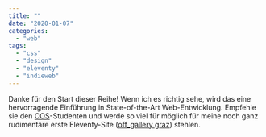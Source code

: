 ```yaml
---
title: ""
date: "2020-01-07"
categories: 
  - "web"
tags: 
  - "css"
  - "design"
  - "eleventy"
  - "indieweb"
---
```


Danke für den Start dieser Reihe! Wenn ich es richtig sehe, wird das eine hervorragende Einführung in State-of-the-Art Web-Entwicklung. Empfehle sie den [COS](https://www.fh-joanneum.at/cos "Studiengang Content Strategy an der FH Joanneum")\-Studenten und werde so viel für möglich für meine noch ganz rudimentäre erste Eleventy-Site ([off\_gallery graz](https://offgallery.at/ "off_gallery graz, Website")) stehlen.
